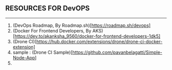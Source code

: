 
##	RESOURCES FOR DevOPS	##
____________________________

1. (DevOps Roadmap, By Roadmap.sh)[https://roadmap.sh/devops]
2. (Docker For Frontend Developers, By AKS)[https://dev.to/akanksha_9560/docker-for-frontend-developers-1dk5]
3. (Drone CI)[https://hub.docker.com/extensions/drone/drone-ci-docker-extension]
4. sample : (Drone CI Sample)[https://github.com/pavanbelagatti/Simple-Node-App]
5.  
